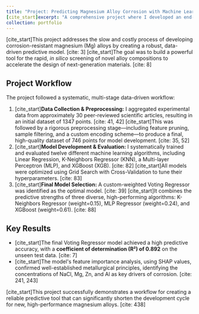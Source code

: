 ```yaml
---
title: "Project: Predicting Magnesium Alloy Corrosion with Machine Learning"
[cite_start]excerpt: "A comprehensive project where I developed an end-to-end machine learning workflow to predict the corrosion rate of magnesium alloys, achieving a predictive accuracy (R²) of 0.892. [cite: 7]"
collection: portfolio
---
```


[cite_start]This project addresses the slow and costly process of developing corrosion-resistant magnesium (Mg) alloys by creating a robust, data-driven predictive model. [cite: 3] [cite_start]The goal was to build a powerful tool for the rapid, *in silico* screening of novel alloy compositions to accelerate the design of next-generation materials. [cite: 8]

## Project Workflow

The project followed a systematic, multi-stage data-driven workflow:

1.  [cite_start]**Data Collection & Preprocessing:** I aggregated experimental data from approximately 30 peer-reviewed scientific articles, resulting in an initial dataset of 1347 points. [cite: 41, 42] [cite_start]This was followed by a rigorous preprocessing stage—including feature pruning, sample filtering, and a custom encoding scheme—to produce a final, high-quality dataset of 746 points for model development. [cite: 35, 52]
2.  [cite_start]**Model Development & Evaluation:** I systematically trained and evaluated twelve different machine learning algorithms, including Linear Regression, K-Neighbors Regressor (KNN), a Multi-layer Perceptron (MLP), and XGBoost (XGB). [cite: 82] [cite_start]All models were optimized using Grid Search with Cross-Validation to tune their hyperparameters. [cite: 83]
3.  [cite_start]**Final Model Selection:** A custom-weighted Voting Regressor was identified as the optimal model. [cite: 39] [cite_start]It combines the predictive strengths of three diverse, high-performing algorithms: K-Neighbors Regressor (weight=0.15), MLP Regressor (weight=0.24), and XGBoost (weight=0.61). [cite: 88]

## Key Results

* [cite_start]The final Voting Regressor model achieved a high predictive accuracy, with a **coefficient of determination (R²) of 0.892** on the unseen test data. [cite: 7]
* [cite_start]The model's feature importance analysis, using SHAP values, confirmed well-established metallurgical principles, identifying the concentrations of NaCl, Mg, Zn, and Al as key drivers of corrosion. [cite: 241, 243]

[cite_start]This project successfully demonstrates a workflow for creating a reliable predictive tool that can significantly shorten the development cycle for new, high-performance magnesium alloys. [cite: 438]

